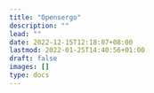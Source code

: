 ```yaml
---
title: "Opensergo"
description: ""
lead: ""
date: 2022-12-15T12:18:07+08:00
lastmod: 2022-01-25T14:40:56+01:00
draft: false
images: []
type: docs
---
```

